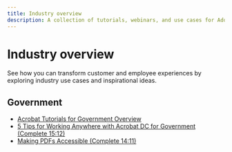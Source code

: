```yaml
---
title: Industry overview
description: A collection of tutorials, webinars, and use cases for Adobe Acrobat.
---
```


# Industry overview

See how you can transform customer and employee experiences by exploring industry use cases and inspirational ideas.

## Government

* [Acrobat Tutorials for Government Overview](gov/gov-overview.md)
* [5 Tips for Working Anywhere with Acrobat DC for Government (Complete 15:12)](gov/5-tips-for-working-anywhere-with-acrobat-dc-for-government.md) 
* [Making PDFs Accessible (Complete 14:11)](gov/making-pdfs-accessible.md)